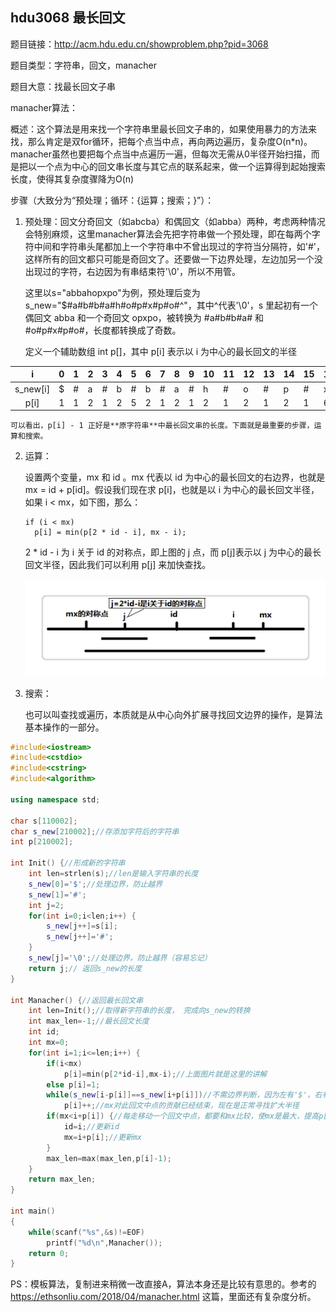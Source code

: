 ## hdu3068 最长回文

题目链接：http://acm.hdu.edu.cn/showproblem.php?pid=3068

题目类型：字符串，回文，manacher

题目大意：找最长回文子串

manacher算法：

  概述：这个算法是用来找一个字符串里最长回文子串的，如果使用暴力的方法来找，那么肯定是双for循环，把每个点当中点，再向两边遍历，复杂度O(n*n)。manacher虽然也要把每个点当中点遍历一遍，但每次无需从0半径开始扫描，而是把以一个点为中心的回文串长度与其它点的联系起来，做一个运算得到起始搜索长度，使得其复杂度骤降为O(n)
  
  步骤（大致分为“预处理；循环：{运算；搜索；}”）：
  
  1. 预处理：回文分奇回文（如abcba）和偶回文（如abba）两种，考虑两种情况会特别麻烦，这里manacher算法会先把字符串做一个预处理，即在每两个字符中间和字符串头尾都加上一个字符串中不曾出现过的字符当分隔符，如'#'，这样所有的回文都只可能是奇回文了。还要做一下边界处理，左边加另一个没出现过的字符，右边因为有串结束符'\0'，所以不用管。
       
     这里以s="abbahopxpo"为例，预处理后变为s_new="$#a#b#b#a#h#o#p#x#p#o#^"，其中^代表'\0'，s 里起初有一个偶回文 abba 和一个奇回文 opxpo，被转换为 #a#b#b#a# 和 #o#p#x#p#o#，长度都转换成了奇数。
     
     定义一个辅助数组 int p[]，其中 p[i] 表示以 i 为中心的最长回文的半径
     
  |i|0|1|2|3|4|5|6|7|8|9|10|11|12|13|14|15|16|17|18|19|20|21|22|
  |:----:|----|----|----|----|----|----|----|----|----|----|----|----|----|----|----|----|----|----|----|----|----|----|----|
  |s_new[i]|$|#|a|#|b|#|b|#|a|#|h|#|o|#|p|#|x|#|p|#|o|#|^|
  |p[i]|1|1|2|1|2|5|2|1|2|1|2|1|2|1|2|1|6|1|2|1|2|1|1|
    
    可以看出，p[i] - 1 正好是**原字符串**中最长回文串的长度。下面就是最重要的步骤，运算和搜索。
    
  2. 运算：
    
     设置两个变量，mx 和 id 。mx 代表以 id 为中心的最长回文的右边界，也就是 mx = id + p[id]。假设我们现在求 p[i]，也就是以 i 为中心的最长回文半径，如果 i < mx，如下图，那么：

         if (i < mx)  
           p[i] = min(p[2 * id - i], mx - i);

     2 * id - i 为 i 关于 id 的对称点，即上图的 j 点，而 p[j]表示以 j 为中心的最长回文半径，因此我们可以利用 p[j] 来加快查找。
     
     ![](assets/img/manacher原理/20180403_02.png)
     
  3. 搜索：
     
     也可以叫查找或遍历，本质就是从中心向外扩展寻找回文边界的操作，是算法基本操作的一部分。

```c++
#include<iostream>
#include<cstdio>
#include<cstring>
#include<algorithm>

using namespace std;

char s[110002];
char s_new[210002];//存添加字符后的字符串 
int p[210002];

int Init() {//形成新的字符串 
    int len=strlen(s);//len是输入字符串的长度
    s_new[0]='$';//处理边界，防止越界 
    s_new[1]='#';
    int j=2; 
    for(int i=0;i<len;i++) {
        s_new[j++]=s[i];
        s_new[j++]='#';
    } 
    s_new[j]='\0';//处理边界，防止越界（容易忘记） 
    return j;// 返回s_new的长度 
}

int Manacher() {//返回最长回文串 
    int len=Init();//取得新字符串的长度， 完成向s_new的转换
    int max_len=-1;//最长回文长度
    int id;
    int mx=0;
    for(int i=1;i<=len;i++) {
        if(i<mx)
            p[i]=min(p[2*id-i],mx-i);//上面图片就是这里的讲解 
        else p[i]=1;
        while(s_new[i-p[i]]==s_new[i+p[i]])//不需边界判断，因为左有'$'，右有'\0'标记；
            p[i]++;//mx对此回文中点的贡献已经结束，现在是正常寻找扩大半径
        if(mx<i+p[i]) {//每走移动一个回文中点，都要和mx比较，使mx是最大，提高p[i]=min(p[2*id-i],mx-i)效率 
            id=i;//更新id 
            mx=i+p[i];//更新mx 
        }
        max_len=max(max_len,p[i]-1); 
    } 
    return max_len; 
}
 
int main()
{
    while(scanf("%s",&s)!=EOF)
        printf("%d\n",Manacher());
    return 0;
}
```

PS：模板算法，复制进来稍微一改直接A，算法本身还是比较有意思的。参考的 https://ethsonliu.com/2018/04/manacher.html 这篇，里面还有复杂度分析。
